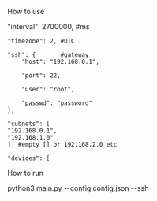 How to use

"interval": 2700000, #ms

    "timezone": 2, #UTC
    
    "ssh": {       #gateway
        "host": "192.168.0.1",
 
        "port": 22,
     
        "user": "root",
        
        "passwd": "password"
    },
    
    "subnets": [
    "192.168.0.1",
    "192.168.1.0"
    ], #empty [] or 192.168.2.0 etc
    
    "devices": [

How to run

python3 main.py --config config.json --ssh
